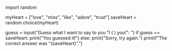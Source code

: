 import random

myHeart = ["love", "miss", "like", "adore", "trust"]
saveHeart = random.choice(myHeart)

guess = input("Guess what I want to say to you \"I (  ) you!\": ")
if guess == saveHeart:
  print("You guessed it!")
else:
  print("Sorry, try again.")
  print(f"The correct answer was \"{saveHeart}\".")
